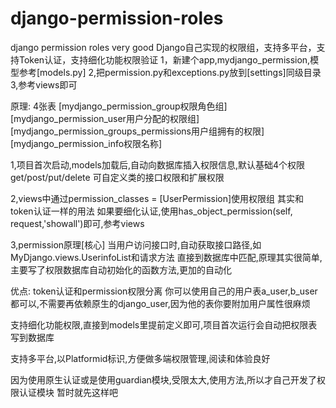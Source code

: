 # django-permission-roles
django permission roles very good
Django自己实现的权限组，支持多平台，支持Token认证，支持细化功能权限验证
1，新建个app,mydjango_permission,模型参考[models.py]
2,把permission.py和exceptions.py放到[settings]同级目录
3,参考views即可




原理:
4张表
[mydjango_permission_group权限角色组]
[mydjango_permission_user用户分配的权限组]
[mydjango_permission_groups_permissions用户组拥有的权限]
[mydjango_permission_info权限名称]

1,项目首次启动,models加载后,自动向数据库插入权限信息,默认基础4个权限get/post/put/delete
可自定义类的接口权限和扩展权限

2,views中通过permission_classes = [UserPermission]使用权限组
其实和token认证一样的用法
如果要细化认证,使用has_object_permission(self, request,'showall')即可,参考views

3,permission原理[核心]
当用户访问接口时,自动获取接口路径,如MyDjango.views.UserinfoList和请求方法
直接到数据库中匹配,原理其实很简单,主要写了权限数据库自动初始化的函数方法,更加的自动化

优点:
token认证和permission权限分离
你可以使用自己的用户表a_user,b_user都可以,不需要再依赖原生的django_user,因为他的表你要附加用户属性很麻烦

支持细化功能权限,直接到models里提前定义即可,项目首次运行会自动把权限表写到数据库

支持多平台,以Platformid标识,方便做多端权限管理,阅读和体验良好

因为使用原生认证或是使用guardian模块,受限太大,使用方法,所以才自己开发了权限认证模块
暂时就先这样吧

